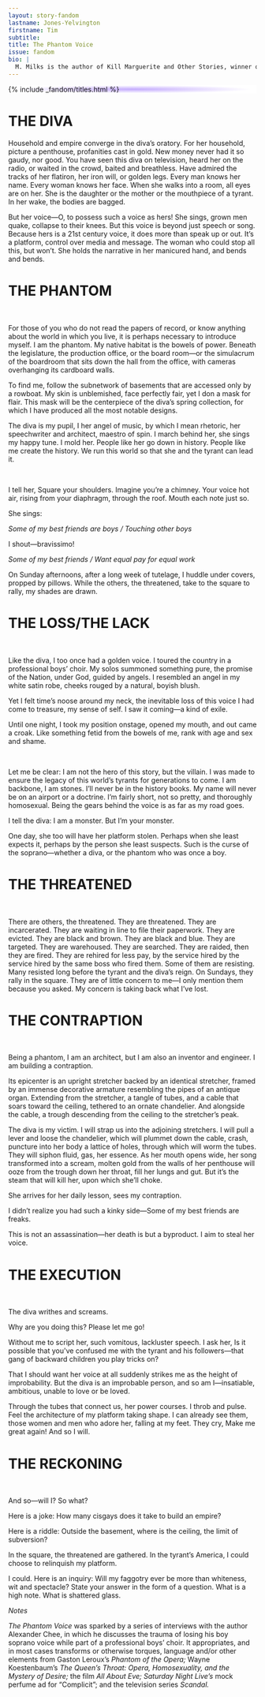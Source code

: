 ```yaml
---
layout: story-fandom
lastname: Jones-Yelvington
firstname: Tim
subtitle: 
title: The Phantom Voice
issue: fandom
bio: |
  M. Milks is the author of Kill Marguerite and Other Stories, winner of the 2015 Devil’s Kitchen Reading Award in Fiction and a Lambda Literary Award finalist; as well as three chapbooks, most recently The Feels, an exploration of fan fiction and affect. They are editor of The &NOW Awards 3: The Best Innovative Writing, 2011-2013 and co-editor of Asexualities: Feminist and Queer Perspectives.
---
```


<style>

.section-intro {

background-image: radial-gradient(50% 50%, #8553FB -100%, #fff 95%);
}
</style>




<div class="section-intro section">
    <div class="inner-section-wrapper">
                     {% include _fandom/titles.html %}

            
</div>

</div><!-- /section-intro -->

<div class="section-one section">
    <div class="inner-section-wrapper">
    <div class="text-wrapper"><h1 class="story-heading">THE DIVA</h1>
        <p>Household and empire converge in the diva’s oratory. For her household, picture a penthouse, profanities cast in gold. New money never had it so gaudy, nor good. You have seen this diva on television, heard her on the radio, or waited in the crowd, baited and breathless. Have admired the tracks of her flatiron, her iron will, or golden legs. Every man knows her name. Every woman knows her face. When she walks into a room, all eyes are on her. She is the daughter or the mother or the mouthpiece of a tyrant. In her wake, the bodies are bagged.</p>
        <p>But her voice—O, to possess such a voice as hers! She sings, grown men quake, collapse to their knees. But this voice is beyond just speech or song. Because hers is a 21st century voice, it does more than speak up or out. It’s a platform, control over media and message. The woman who could stop all this, but won’t. She holds the narrative in her manicured hand, and bends and bends.</p> 
</div></div>
</div><!-- / section one -->
<div class="section-two section">
    <div class="inner-section-wrapper">
<div class="text-wrapper"><h1 class="story-heading">THE PHANTOM</h1> 
<p>For those of you who do not read the papers of record, or know anything about the world in which you live, it is perhaps necessary to introduce myself. I am the phantom. My native habitat is the bowels of power. Beneath the legislature, the production office, or the board room—or the simulacrum of the boardroom that sits down the hall from the office, with cameras overhanging its cardboard walls.</p> 
<p>To find me, follow the subnetwork of basements that are accessed only by a rowboat. My skin is unblemished, face perfectly fair, yet I don a mask for flair. This mask will be the centerpiece of the diva’s spring collection, for which I have produced all the most notable designs. </p>  

<p>The diva is my pupil, I her angel of music, by which I mean rhetoric, her speechwriter and architect, maestro of spin. I march behind her, she sings my happy tune. I mold her. People like her go down in history. People like me create the history. We run this world so that she and the tyrant can lead it.</p> 

<p>I tell her, Square your shoulders. Imagine you’re a chimney. Your voice hot air, rising from your diaphragm, through the roof. Mouth each note just so. </p>

<p>She sings:</p>

<p><i>Some of my best friends are boys / Touching other boys</i></p>

<p>I shout—bravissimo!</p>

<p><i>Some of my best friends / Want equal pay for equal work</i></p>

<p>On Sunday afternoons, after a long week of tutelage, I huddle under covers, propped by pillows. While the others, the threatened, take to the square to rally, my shades are drawn.</p> 
</div>
</div>
</div><!-- /section-two -->

<div class="section-three section">
    <div class="inner-section-wrapper">
<div class="text-wrapper"><h1 class="story-heading">THE LOSS/THE LACK </h1> 
<p>Like the diva, I too once had a golden voice. I toured the country in a professional boys’ choir. My solos summoned something pure, the promise of the Nation, under God, guided by angels. I resembled an angel in my white satin robe, cheeks rouged by a natural, boyish blush.</p> 
<p>Yet I felt time’s noose around my neck, the inevitable loss of this voice I had come to treasure, my sense of self. I saw it coming—a kind of exile. </p>  

<p>Until one night, I took my position onstage, opened my mouth, and out came a croak. Like something fetid from the bowels of me, rank with age and sex and shame. </p> 

<p>Let me be clear: I am not the hero of this story, but the villain. I was made to ensure the legacy of this world’s tyrants for generations to come. I am backbone, I am stones. I’ll never be in the history books. My name will never be on an airport or a doctrine. I’m fairly short, not so pretty, and thoroughly homosexual. Being the gears behind the voice is as far as my road goes.</p>

<p>I tell the diva: I am a monster. But I’m your monster.</p>

<p>One day, she too will have her platform stolen. Perhaps when she least expects it, perhaps by the person she least suspects. Such is the curse of the soprano—whether a diva, or the phantom who was once a boy.</p>

</div>
</div>
</div><!-- /section-three -->
<div class="section-four section">
    <div class="inner-section-wrapper">
<div class="text-wrapper"><h1 class="story-heading">THE THREATENED</h1> 
<p>There are others, the threatened. They are threatened. They are incarcerated. They are waiting in line to file their paperwork. They are evicted. They are black and brown. They are black and blue. They are targeted. They are warehoused. They are searched. They are raided, then they are fired. They are rehired for less pay, by the service hired by the service hired by the same boss who fired them. Some of them are resisting. Many resisted long before the tyrant and the diva’s reign. On Sundays, they rally in the square. They are of little concern to me—I only mention them because you asked. My concern is taking back what I’ve lost. </p>  

</div>
</div>
</div><!-- /section-four -->
<div class="section-five section">
    <div class="inner-section-wrapper">
<div class="text-wrapper"><h1 class="story-heading">THE CONTRAPTION</h1> 
<p>Being a phantom, I am an architect, but I am also an inventor and engineer. I am building a contraption.</p>  
<p>Its epicenter is an upright stretcher backed by an identical stretcher, framed by an immense decorative armature resembling the pipes of an antique organ. Extending from the stretcher, a tangle of tubes, and a cable that soars toward the ceiling, tethered to an ornate chandelier. And alongside the cable, a trough descending from the ceiling to the stretcher’s peak.</p>
<p>The diva is my victim. I will strap us into the adjoining stretchers. I will pull a lever and loose the chandelier, which will plummet down the cable, crash, puncture into her body a lattice of holes, through which will worm the tubes. They will siphon fluid, gas, her essence. As her mouth opens wide, her song transformed into a scream, molten gold from the walls of her penthouse will ooze from the trough down her throat, fill her lungs and gut. But it’s the steam that will kill her, upon which she’ll choke.</p>
<p>She arrives for her daily lesson, sees my contraption.</p>
<p>I didn’t realize you had such a kinky side—Some of my best friends are freaks.</p>

<p>This is not an assassination—her death is but a byproduct. I aim to steal her voice.</p>

</div>
</div>
</div><!-- /section-five -->
<div class="section-six section">
    <div class="inner-section-wrapper">
<div class="text-wrapper"><h1 class="story-heading">THE EXECUTION  </h1> 
<p>The diva writhes and screams.</p> 

<p>Why are you doing this? Please let me go!</p>

<p>Without me to script her, such vomitous, lackluster speech. I ask her, Is it possible that you've confused me with the tyrant and his followers—that gang of backward children you play tricks on?</p>

<p>That I should want her voice at all suddenly strikes me as the height of improbability. But the diva is an improbable person, and so am I—insatiable, ambitious, unable to love or be loved.</p> 

<p>Through the tubes that connect us, her power courses. I throb and pulse. Feel the architecture of my platform taking shape. I can already see them, those women and men who adore her, falling at my feet. They cry, Make me great again! And so I will.</p> 

</div>
</div>
</div><!-- /section-six -->
<div class="section-seven section">
    <div class="inner-section-wrapper">
<div class="text-wrapper"><h1 class="story-heading">THE RECKONING </h1> 
<p>And so—will I? So what?</p>

<p>Here is a joke: How many cisgays does it take to build an empire?</p>

<p>Here is a riddle: Outside the basement, where is the ceiling, the limit of subversion?</p>

<p>In the square, the threatened are gathered. In the tyrant’s America, I could choose to relinquish my platform.</p> 

<p>I could. Here is an inquiry: Will my faggotry ever be more than whiteness, wit and spectacle? State your answer in the form of a question. What is a high note. What is shattered glass.</p> 

</div>
</div>
</div><!-- /section-seven -->
<div class="section-eight section notes gray-border">
    <div class="inner-section-wrapper">
<div class="text-wrapper">
<p><i>Notes</i> </p>
<p><i>The Phantom Voice</i> was sparked by a series of interviews with the author Alexander Chee, in which he discusses the trauma of losing his boy soprano voice while part of a professional boys’ choir. It appropriates, and in most cases transforms or otherwise torques, language and/or other elements from Gaston Leroux’s <i>Phantom of the Opera;</i> Wayne Koestenbaum’s <i>The Queen’s Throat: Opera, Homosexuality, and the Mystery of Desire;</i> the film <i>All About Eve; Saturday Night Live’s</i> mock perfume ad for “Complicit”; and the television series <i>Scandal.</i></p> 
 

</div>
</div>
</div><!-- /section-six -->
    

    
